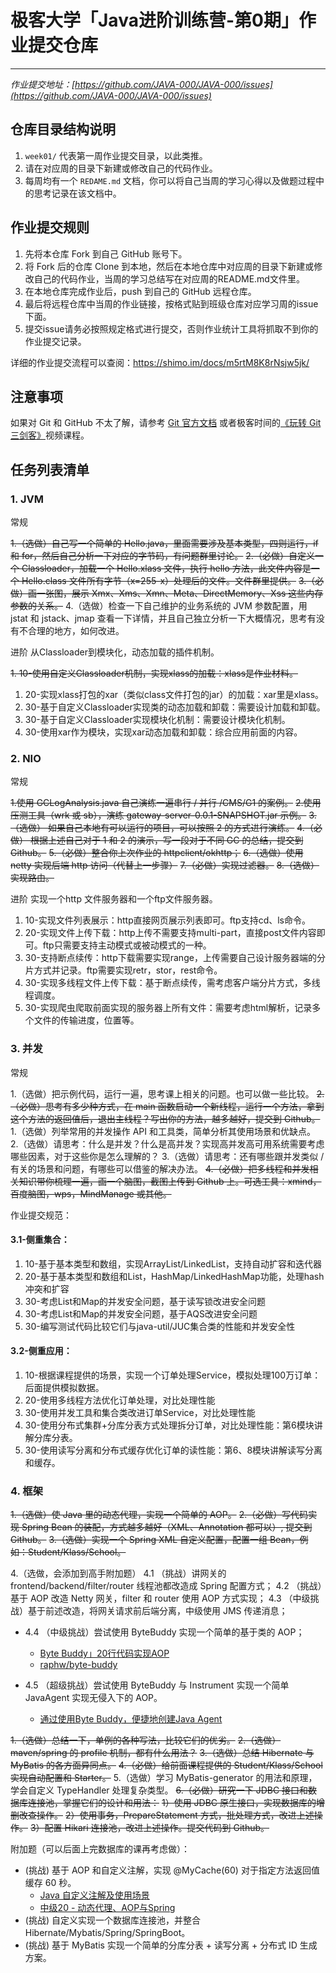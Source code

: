 # 极客大学「Java进阶训练营-第0期」作业提交仓库
***
*作业提交地址：[https://github.com/JAVA-000/JAVA-000/issues](https://github.com/JAVA-000/JAVA-000/issues)*

## 仓库目录结构说明

1. `week01/` 代表第一周作业提交目录，以此类推。
2. 请在对应周的目录下新建或修改自己的代码作业。
2. 每周均有一个 `REDAME.md` 文档，你可以将自己当周的学习心得以及做题过程中的思考记录在该文档中。

## 作业提交规则
 
1. 先将本仓库 Fork 到自己 GitHub 账号下。
2. 将 Fork 后的仓库 Clone 到本地，然后在本地仓库中对应周的目录下新建或修改自己的代码作业，当周的学习总结写在对应周的README.md文件里。
3. 在本地仓库完成作业后，push 到自己的 GitHub 远程仓库。
4. 最后将远程仓库中当周的作业链接，按格式贴到班级仓库对应学习周的issue下面。
5. 提交issue请务必按照规定格式进行提交，否则作业统计工具将抓取不到你的作业提交记录。 

详细的作业提交流程可以查阅：https://shimo.im/docs/m5rtM8K8rNsjw5jk/ 


## 注意事项

 如果对 Git 和 GitHub 不太了解，请参考 [Git 官方文档](https://git-scm.com/book/zh/v2) 或者极客时间的[《玩转 Git 三剑客》](https://time.geekbang.org/course/intro/145)视频课程。


## 任务列表清单

### 1. JVM
常规

~~1.（选做）自己写一个简单的 Hello.java，里面需要涉及基本类型，四则运行，if 和 for，然后自己分析一下对应的字节码，有问题群里讨论。~~
~~2.（必做）自定义一个 Classloader，加载一个 Hello.xlass 文件，执行 hello 方法，此文件内容是一个 Hello.class 文件所有字节（x=255-x）处理后的文件。文件群里提供。~~
~~3.（必做）画一张图，展示 Xmx、Xms、Xmn、Meta、DirectMemory、Xss 这些内存参数的关系。~~
4.（选做）检查一下自己维护的业务系统的 JVM 参数配置，用 jstat 和 jstack、jmap 查看一下详情，并且自己独立分析一下大概情况，思考有没有不合理的地方，如何改进。


进阶
从Classloader到模块化，动态加载的插件机制。

~~1. 10-使用自定义Classloader机制，实现xlass的加载：xlass是作业材料。~~
1. 20-实现xlass打包的xar（类似class文件打包的jar）的加载：xar里是xlass。
2. 30-基于自定义Classloader实现类的动态加载和卸载：需要设计加载和卸载。
3. 30-基于自定义Classloader实现模块化机制：需要设计模块化机制。
4. 30-使用xar作为模块，实现xar动态加载和卸载：综合应用前面的内容。

### 2. NIO
常规

~~1.使用 GCLogAnalysis.java 自己演练一遍串行 / 并行 /CMS/G1 的案例。~~
~~2.使用压测工具（wrk 或 sb），演练 gateway-server-0.0.1-SNAPSHOT.jar 示例。~~
~~3.（选做） 如果自己本地有可以运行的项目，可以按照 2 的方式进行演练。~~
~~4.（必做） 根据上述自己对于 1 和 2 的演示，写一段对于不同 GC 的总结，提交到 Github。~~
~~5.（必做）整合你上次作业的 httpclient/okhttp；~~
~~6.（选做）使用 netty 实现后端 http 访问（代替上一步骤）~~
~~7.（必做）实现过滤器。~~
~~8.（选做）实现路由。~~

进阶
实现一个http 文件服务器和一个ftp文件服务器。

1. 10-实现文件列表展示：http直接网页展示列表即可。ftp支持cd、ls命令。
2. 20-实现文件上传下载：http上传不需要支持multi-part，直接post文件内容即可。ftp只需要支持主动模式或被动模式的一种。
3. 30-支持断点续传：http下载需要实现range，上传需要自己设计服务器端的分片方式并记录。ftp需要实现retr，stor，rest命令。
4. 30-实现多线程文件上传下载：基于断点续传，需考虑客户端分片方式，多线程调度。
5. 30-实现爬虫爬取前面实现的服务器上所有文件：需要考虑html解析，记录多个文件的传输进度，位置等。

### 3. 并发
常规

1.（选做）把示例代码，运行一遍，思考课上相关的问题。也可以做一些比较。
~~2.（必做）思考有多少种方式，在 main 函数启动一个新线程，运行一个方法，拿到这个方法的返回值后，退出主线程？写出你的方法，越多越好，提交到 Github。~~
1.（选做）列举常用的并发操作 API 和工具类，简单分析其使用场景和优缺点。
2.（选做）请思考：什么是并发？什么是高并发？实现高并发高可用系统需要考虑哪些因素，对于这些你是怎么理解的？
3.（选做）请思考：还有哪些跟并发类似 / 有关的场景和问题，有哪些可以借鉴的解决办法。
~~4.（必做）把多线程和并发相关知识带你梳理一遍，画一个脑图，截图上传到 Github 上。可选工具：xmind，百度脑图，wps，MindManage 或其他。~~

作业提交规范：

#### 3.1-侧重集合：

1. 10-基于基本类型和数组，实现ArrayList/LinkedList，支持自动扩容和迭代器
2. 20-基于基本类型和数组和List，HashMap/LinkedHashMap功能，处理hash冲突和扩容
3. 30-考虑List和Map的并发安全问题，基于读写锁改进安全问题
4. 30-考虑List和Map的并发安全问题，基于AQS改进安全问题
5. 30-编写测试代码比较它们与java-util/JUC集合类的性能和并发安全性

#### 3.2-侧重应用：

1. 10-根据课程提供的场景，实现一个订单处理Service，模拟处理100万订单：后面提供模拟数据。
2. 20-使用多线程方法优化订单处理，对比处理性能
3. 30-使用并发工具和集合类改进订单Service，对比处理性能
4. 30-使用分布式集群+分库分表方式处理拆分订单，对比处理性能：第6模块讲解分库分表。
5. 30-使用读写分离和分布式缓存优化订单的读性能：第6、8模块讲解读写分离和缓存。

### 4. 框架

~~1.（选做）使 Java 里的动态代理，实现一个简单的 AOP。~~
~~2.（必做）写代码实现 Spring Bean 的装配，方式越多越好（XML、Annotation 都可以）, 提交到 Github。~~
~~3.（选做）实现一个 Spring XML 自定义配置，配置一组 Bean，例如：Student/Klass/School。~~

4.（选做，会添加到高手附加题）
4.1 （挑战）讲网关的 frontend/backend/filter/router 线程池都改造成 Spring 配置方式；
4.2 （挑战）基于 AOP 改造 Netty 网关，filter 和 router 使用 AOP 方式实现；
4.3 （中级挑战）基于前述改造，将网关请求前后端分离，中级使用 JMS 传递消息；
- 4.4 （中级挑战）尝试使用 ByteBuddy 实现一个简单的基于类的 AOP；
    - [Byte Buddy」20行代码实现AOP](https://zhuanlan.zhihu.com/p/84514959)
    - [raphw/byte-buddy](https://github.com/raphw/byte-buddy)

- 4.5 （超级挑战）尝试使用 ByteBuddy 与 Instrument 实现一个简单 JavaAgent 实现无侵入下的 AOP。
    - [通过使用Byte Buddy，便捷地创建Java Agent](https://www.infoq.cn/article/Easily-Create-Java-Agents-with-ByteBuddy)

~~1.（选做）总结一下，单例的各种写法，比较它们的优劣。~~
~~2.（选做）maven/spring 的 profile 机制，都有什么用法？~~
~~3.（选做）总结 Hibernate 与 MyBatis 的各方面异同点。~~
~~4.（必做）给前面课程提供的 Student/Klass/School 实现自动配置和 Starter。~~
5.（选做）学习 MyBatis-generator 的用法和原理，学会自定义 TypeHandler 处理复杂类型。
~~6.（必做）研究一下 JDBC 接口和数据库连接池，掌握它们的设计和用法：~~
~~1）使用 JDBC 原生接口，实现数据库的增删改查操作。~~
~~2）使用事务，PrepareStatement 方式，批处理方式，改进上述操作。~~
~~3）配置 Hikari 连接池，改进上述操作。提交代码到 Github。~~

附加题（可以后面上完数据库的课再考虑做）：
- (挑战) 基于 AOP 和自定义注解，实现 @MyCache(60) 对于指定方法返回值缓存 60 秒。
  - [Java 自定义注解及使用场景](https://juejin.im/post/6844903949233815566)
  - [中级20 - 动态代理、AOP与Spring](https://g.yuque.com/wangpeng-iu4vg/adxz1q/by51uu)
- (挑战) 自定义实现一个数据库连接池，并整合 Hibernate/Mybatis/Spring/SpringBoot。
- (挑战) 基于 MyBatis 实现一个简单的分库分表 + 读写分离 + 分布式 ID 生成方案。


